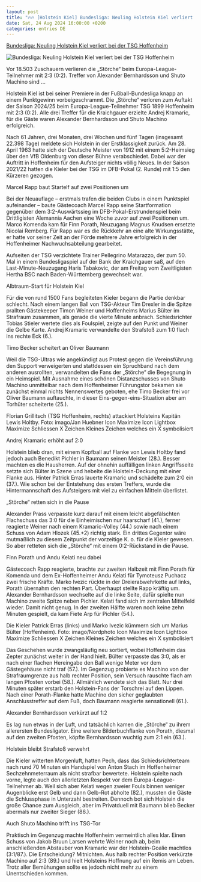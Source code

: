 ```yaml
---
layout: post
title: "🔥🔥 [Holstein Kiel] Bundesliga: Neuling Holstein Kiel verliert bei der TSG Hoffenheim"
date: Sat, 24 Aug 2024 16:00:00 +0200
categories: entries DE
---
```

[Bundesliga: Neuling Holstein Kiel verliert bei der TSG Hoffenheim](https://www.shz.de/sport/holstein-kiel/artikel/bundesliga-neuling-holstein-kiel-verliert-bei-der-tsg-hoffenheim-47638564)

![Bundesliga: Neuling Holstein Kiel verliert bei der TSG Hoffenheim](https://images.noz-mhn.de/img/47639471/crop/cbase_16_9-w1200/2126731209/1394305046/imago1049055989h.jpg)

Vor 18.503 Zuschauern verlieren die „Störche“ beim Europa-League-Teilnehmer mit 2:3 (0:2). Treffer von Alexander Bernhardsson und Shuto Machino sind ...

Holstein Kiel ist bei seiner Premiere in der Fußball-Bundesliga knapp an einem Punktgewinn vorbeigeschrammt. Die „Störche“ verloren zum Auftakt der Saison 2024/25 beim Europa-League-Teilnehmer TSG 1899 Hoffenheim mit 2:3 (0:2). Alle drei Treffer für die Kraichgauer erzielte Andrej Kramaric, für die Gäste waren Alexander Bernhardsson und Shuto Machino erfolgreich.

Nach 61 Jahren, drei Monaten, drei Wochen und fünf Tagen (insgesamt 22.398 Tage) meldete sich Holstein in der Erstklassigkeit zurück. Am 28. April 1963 hatte sich der Deutsche Meister von 1912 mit einem 5:2-Heimsieg über den VfB Oldenburg von dieser Bühne verabschiedet. Dabei war der Auftritt in Hoffenheim für den Aufsteiger nichts völlig Neues. In der Saison 2021/22 hatten die Kieler bei der TSG im DFB-Pokal (2. Runde) mit 1:5 den Kürzeren gezogen.

Marcel Rapp baut Startelf auf zwei Positionen um

Bei der Neuauflage – erstmals trafen die beiden Clubs in einem Punktspiel aufeinander – baute Gästecoach Marcel Rapp seine Startformation gegenüber dem 3:2-Auswärtssieg im DFB-Pokal-Erstrundenspiel beim Drittligisten Alemannia Aachen eine Woche zuvor auf zwei Positionen um. Marco Komenda kam für Finn Porath, Neuzugang Magnus Knudsen ersetzte Nicolai Remberg. Für Rapp war es die Rückkehr an eine alte Wirkungsstätte, er hatte vor seiner Zeit an der Förde mehrere Jahre erfolgreich in der Hoffenheimer Nachwuchsabteilung gearbeitet.

Aufseiten der TSG verzichtete Trainer Pellegrino Matarazzo, der zum 50. Mal in einem Bundesligaspiel auf der Bank der Kraichgauer saß, auf den Last-Minute-Neuzugang Haris Tabakovic, der am Freitag vom Zweitligisten Hertha BSC nach Baden-Württemberg gewechselt war.

Albtraum-Start für Holstein Kiel

Für die von rund 1500 Fans begleiteten Kieler begann die Partie denkbar schlecht. Nach einem langen Ball von TSG-Akteur Tim Drexler in die Spitze prallten Gästekeeper Timon Weiner und Hoffenheims Marius Bülter im Strafraum zusammen, als gerade die vierte Minute anbrach. Schiedsrichter Tobias Stieler wertete dies als Foulspiel, zeigte auf den Punkt und Weiner die Gelbe Karte. Andrej Kramaric verwandelte den Strafstoß zum 1:0 flach ins rechte Eck (6.).

Timo Becker scheitert an Oliver Baumann

Weil die TSG-Ultras wie angekündigt aus Protest gegen die Vereinsführung den Support verweigerten und stattdessen ein Spruchband nach dem anderen ausrollten, verwandelten die Fans der „Störche“ die Begegnung in ein Heimspiel. Mit Ausnahme eines schönen Distanzschusses von Shuto Machino unmittelbar nach dem Hoffenheimer Führungstor bekamen sie zunächst einmal nichts Nennenswertes geboten, ehe Timo Becker frei vor Oliver Baumann auftauchte, in dieser Eins-gegen-eins-Situation aber am Torhüter scheiterte (25.).

Florian Grillitsch (TSG Hoffenheim, rechts) attackiert Holsteins Kapitän Lewis Holtby. Foto: imago/Jan Huebner Icon Maximize Icon Lightbox Maximize Schliessen X Zeichen Kleines Zeichen welches ein X symbolisiert

Andrej Kramaric erhöht auf 2:0

Holstein blieb dran, mit einem Kopfball auf Flanke von Lewis Holtby fand jedoch auch Benedikt Pichler in Baumann seinen Meister (28.). Besser machten es die Hausherren. Auf der ohnehin auffälligen linken Angriffsseite setzte sich Bülter in Szene und hebelte die Holstein-Deckung mit einer Flanke aus. Hinter Patrick Erras lauerte Kramaric und schädelte zum 2:0 ein (37.). Wie schon bei der Entstehung des ersten Treffers, wurde die Hintermannschaft des Aufsteigers mit viel zu einfachen Mitteln überlistet.

„Störche“ retten sich in die Pause

Alexander Prass verpasste kurz darauf mit einem leicht abgefälschten Flachschuss das 3:0 für die Einheimischen nur haarscharf (41.), ferner reagierte Weiner nach einem Kramaric-Volley (44.) sowie nach einem Schuss von Adam Hlozek (45.+2) richtig stark. Ein drittes Gegentor wäre mutmaßlich zu diesem Zeitpunkt der vorzeitige K. o. für die Kieler gewesen. So aber retteten sich die „Störche“ mit einem 0:2-Rückstand in die Pause.

Finn Porath und Andu Kelati neu dabei

Gästecoach Rapp reagierte, brachte zur zweiten Halbzeit mit Finn Porath für Komenda und dem Ex-Hoffenheimer Andu Kelati für Tymoteusz Puchacz zwei frische Kräfte. Marko Ivezic rückte in der Dreierabwehrkette auf links, Porath übernahm den rechten Part. Überhaupt stellte Rapp kräftig um. Alexander Bernhardsson wechselte auf die linke Seite, dafür spielte nun Machino zweite Spitze neben Pichler. Kelati fand sich im zentralen Mittelfeld wieder. Damit nicht genug. In der zweiten Hälfte waren noch keine zehn Minuten gespielt, da kam Fiete Arp für Pichler (54.).

Die Kieler Patrick Erras (links) und Marko Ivezic kümmern sich um Marius Bülter (Hoffenheim). Foto: imago/Nordphoto Icon Maximize Icon Lightbox Maximize Schliessen X Zeichen Kleines Zeichen welches ein X symbolisiert

Das Geschehen wurde zwangsläufig neu sortiert, wobei Hoffenheim das Zepter zunächst weiter in der Hand hielt. Bülter verpasste das 3:0, als er nach einer flachen Hereingabe den Ball wenige Meter vor dem Gästegehäuse nicht traf (57.). Im Gegenzug probierte es Machino von der Strafraumgrenze aus halb rechter Position, sein Versuch rauschte flach am langen Pfosten vorbei (58.). Allmählich wendete sich das Blatt. Nur drei Minuten später erstarb den Holstein-Fans der Torschrei auf den Lippen. Nach einer Porath-Flanke hatte Machino den sicher geglaubten Anschlusstreffer auf dem Fuß, doch Baumann reagierte sensationell (61.).

Alexander Bernhardsson verkürzt auf 1:2

Es lag nun etwas in der Luft, und tatsächlich kamen die „Störche“ zu ihrem allerersten Bundesligator. Eine weitere Bilderbuchflanke von Porath, diesmal auf den zweiten Pfosten, köpfte Bernhardsson wuchtig zum 2:1 ein (63.).

Holstein bleibt Strafstoß verwehrt

Die Kieler witterten Morgenluft, hatten Pech, dass das Schiedsrichterteam nach rund 70 Minuten ein Handspiel von Anton Stach im Hoffenheimer Sechzehnmeterraum als nicht strafbar bewertete. Holstein spielte nach vorne, legte auch den allerletzten Respekt vor dem Europa-League-Teilnehmer ab. Weil sich aber Kelati wegen zweier Fouls binnen weniger Augenblicke erst Gelb und dann Gelb-Rot abholte (82.), mussten die Gäste die Schlussphase in Unterzahl bestreiten. Dennoch bot sich Holstein die große Chance zum Ausgleich, aber im Privatduell mit Baumann blieb Becker abermals nur zweiter Sieger (86.).

Auch Shuto Machino trifft ins TSG-Tor

Praktisch im Gegenzug machte Hoffenheim vermeintlich alles klar. Einen Schuss von Jakob Bruun Larsen wehrte Weiner noch ab, beim anschließenden Abstauber von Kramaric war der Holstein-Goalie machtlos (3:1/87.). Die Entscheidung? Mitnichten. Aus halb rechter Position verkürzte Machino auf 2:3 (89.) und hielt Holsteins Hoffnung auf ein Remis am Leben. Trotz aller Bemühungen sollte es jedoch nicht mehr zu einem Unentschieden kommen.

